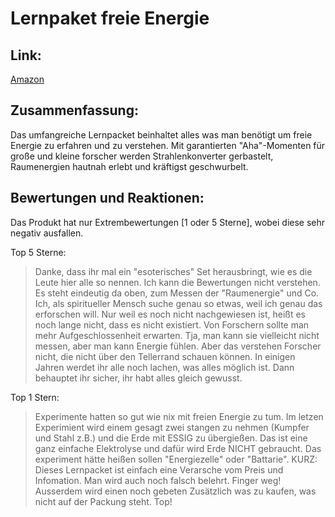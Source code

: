 # Lernpaket freie Energie

## Link:
[Amazon](https://www.amazon.de/FRANZIS-Lernpaket-Experimente-freien-Energien/dp/3645652779)

## Zusammenfassung:
Das umfangreiche Lernpacket beinhaltet alles was man benötigt um freie Energie zu erfahren und zu verstehen.
Mit garantierten "Aha"-Momenten für große und kleine forscher werden Strahlenkonverter gerbastelt, Raumenergien hautnah erlebt und kräftigst geschwurbelt.

## Bewertungen und Reaktionen:
Das Produkt hat nur Extrembewertungen [1 oder 5 Sterne], wobei diese sehr negativ ausfallen.

Top 5 Sterne:
>Danke, dass ihr mal ein "esoterisches" Set herausbringt, wie es die Leute hier alle so nennen. Ich kann die Bewertungen nicht verstehen. Es steht eindeutig da oben, zum Messen der "Raumenergie" und Co. Ich, als spiritueller Mensch suche genau so etwas, weil ich genau das erforschen will. Nur weil es noch nicht nachgewiesen ist, heißt es noch lange nicht, dass es nicht existiert. Von Forschern sollte man mehr Aufgeschlossenheit erwarten. Tja, man kann sie vielleicht nicht messen, aber man kann Energie fühlen. Aber das verstehen Forscher nicht, die nicht über den Tellerrand schauen können. In einigen Jahren werdet ihr alle noch lachen, was alles möglich ist. Dann behauptet ihr sicher, ihr habt alles gleich gewusst.

Top 1 Stern:

>Experimente hatten so gut wie nix mit freien Energie zu tum.
Im letzen Experimient wird einem gesagt zwei stangen zu nehmen (Kumpfer und Stahl z.B.) und die Erde mit ESSIG zu übergießen. Das ist eine ganz einfache Elektrolyse und dafür wird Erde NICHT gebraucht. Das experiment hätte heißen sollen "Energiezelle" oder "Battarie".
KURZ:
Dieses Lernpacket ist einfach eine Verarsche vom Preis und Infomation. Man wird auch noch falsch belehrt. Finger weg!
Ausserdem wird einen noch gebeten Zusätzlich was zu kaufen, was nicht auf der Packung steht. Top!
